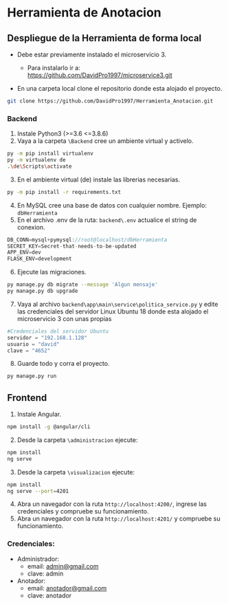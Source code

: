 # Herramienta de Anotacion

## Despliegue de la Herramienta de forma local

- Debe estar previamente instalado el microservicio 3.

  - Para instalarlo ir a: https://github.com/DavidPro1997/microservice3.git 
  
- En una carpeta local clone el repositorio donde esta alojado el proyecto.

```bash
git clone https://github.com/DavidPro1997/Herramienta_Anotacion.git
```

### Backend

1. Instale Python3 (>=3.6 <=3.8.6)
2. Vaya a la carpeta `\Backend` cree un ambiente virtual y activelo.
```bash
py -m pip install virtualenv
py -m virtualenv de
.\de\Scripts\activate
```
3. En el ambiente virtual (de) instale las librerias necesarias.
```bash
py -m pip install -r requirements.txt
```
4. En MySQL cree una base de datos con cualquier nombre. Ejemplo: `dbHerramienta`
5. En el archivo .env de la ruta: `backend\.env` actualice el string de conexion.
```javascript
DB_CONN=mysql+pymysql://root@localhost/dbHerramienta
SECRET_KEY=Secret-that-needs-to-be-updated
APP_ENV=dev
FLASK_ENV=development
```
6. Ejecute las migraciones.
```bash
py manage.py db migrate --message 'Algun mensaje'
py manage.py db upgrade
```
7. Vaya al archivo `backend\app\main\service\politica_service.py` y edite las credenciales del servidor Linux Ubuntu 18 donde esta alojado el microservicio 3 con unas propias 
```python
#Credenciales del servidor Ubuntu
servidor = "192.168.1.128"
usuario = "david"
clave = "4652"
```
8. Guarde todo y corra el proyecto.
```bash
py manage.py run
```

## Frontend

1. Instale Angular.
```bash
npm install -g @angular/cli
```
2. Desde la carpeta `\administracion` ejecute:
```bash
npm install
ng serve
```
3. Desde la carpeta `\visualizacion` ejecute:
```bash
npm install
ng serve --port=4201
```
4. Abra un navegador con la ruta `http://localhost:4200/`, ingrese las credenciales y compruebe su funcionamiento.
5. Abra un navegador con la ruta `http://localhost:4201/` y compruebe su funcionamiento.

### Credenciales:
- Administrador: 
  - email: admin@gmail.com 
  - clave: admin
- Anotador:
  - email: anotador@gmail.com
  - clave: anotador
